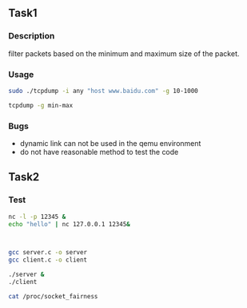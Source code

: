 ## Task1

### Description
filter packets based on the minimum and maximum size of the packet.

### Usage
```bash
sudo ./tcpdump -i any "host www.baidu.com" -g 10-1000

tcpdump -g min-max
```

### Bugs

- dynamic link can not be used in the qemu environment
- do not have reasonable method to test the code

## Task2

### Test
```bash
nc -l -p 12345 &
echo "hello" | nc 127.0.0.1 12345&



gcc server.c -o server
gcc client.c -o client

./server &
./client

cat /proc/socket_fairness



```
